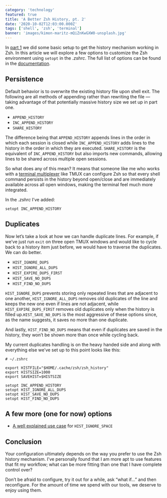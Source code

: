 ```yaml
---
category: 'technology'
featured: true
title: 'A Better Zsh History, pt. 2'
date: '2020-10-02T12:03:00.000Z'
tags: ['shell', 'zsh', 'terminal']
banner: 'images/kimon-maritz-mQiZnKwGXW0-unsplash.jpg'
---
```


In [part 1](/a-better-zsh-history-pt-1) we did some basic setup to get the history mechanism working in Zsh. In this article we will explore a few options to customize the Zsh environment using `setopt` in the _.zshrc_. The full list of options can be found in the [documentation](http://zsh.sourceforge.net/Doc/Release/Options.html#History).

## Persistence

Default behavior is to overwrite the existing history file upon shell exit. The following are all methods of appending rather than rewriting the file — taking advantage of that potentially massive history size we set up in part one.

- `APPEND_HISTORY`
- `INC_APPEND_HISTORY`
- `SHARE_HISTORY`

The difference being that `APPEND_HISTORY` appends lines in the order in which each session is closed while `INC_APPEND_HISTORY` adds lines to the history in the order in which they are executed. `SHARE_HISTORY` is the equivalent of `INC_APPEND_HISTORY` but also imports new commands, allowing lines to be shared across multiple open sessions.

So what does any of this mean? It means that someone like me who works with a [terminal multiplexer](https://en.wikipedia.org/wiki/Terminal_multiplexer) like TMUX can configure Zsh so that every shell command persists in the history beyond open/close and are immediately available across all open windows, making the terminal feel much more integrated.

In the _.zshrc_ I’ve added:

```shell
setopt INC_APPEND_HISTORY
```

## Duplicates

Now let’s take a look at how we can handle duplicate lines. For example, if we’ve just run `exit` on three open TMUX windows and would like to cycle back to a history item just before, we would have to traverse the duplicates. We can do better.

- `HIST_IGNORE_DUPS`
- `HIST_IGNORE_ALL_DUPS`
- `HIST_EXPIRE_DUPS_FIRST`
- `HIST_SAVE_NO_DUPS`
- `HIST_FIND_NO_DUPS`

`HIST_IGNORE_DUPS` prevents storing only repeated lines that are adjacent to one another, `HIST_IGNORE_ALL_DUPS` removes old duplicates of the line and keeps the new one even if lines are not adjacent, while `HIST_EXPIRE_DUPS_FIRST` removes old duplicates only when the history is filled up.`HIST_SAVE_NO_DUPS` is the most aggressive of these options since, as the name suggests, it saves no more than one duplicate.

And lastly, `HIST_FIND_NO_DUPS` means that even if duplicates are saved in the history, they won’t be shown more than once while cycling back.

My current duplicates handling is on the heavy handed side and along with everything else we’ve set up to this point looks like this:

```shell
# ~/.zshrc

export HISTFILE="$HOME/.cache/zsh/zsh_history"
export HISTSIZE=1000
export SAVEHIST=$HISTSIZE

setopt INC_APPEND_HISTORY
setopt HIST_IGNORE_ALL_DUPS
setopt HIST_SAVE_NO_DUPS
setopt HIST_FIND_NO_DUPS
```

## A few more (one for now) options

- [A well explained use case](https://sikac.hu/how-to-keep-sensitive-command-out-from-your-zsh-history-29a2f39ae17f) for `HIST_IGNORE_SPACE`

## Conclusion

Your configuration ultimately depends on the way you prefer to use the Zsh history mechanism. I’ve personally found that I am more apt to use features that fit my workflow; what can be more fitting than one that I have complete control over?

Don’t be afraid to configure, try it out for a while, ask “what if…” and then reconfigure. For the amount of time we spend with our tools, we deserve to enjoy using them.
